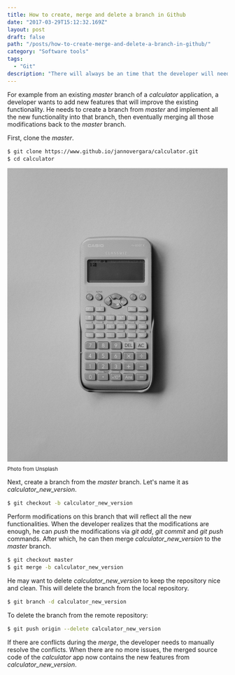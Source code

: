 ```yaml
---
title: How to create, merge and delete a branch in Github
date: "2017-03-29T15:12:32.169Z"
layout: post
draft: false
path: "/posts/how-to-create-merge-and-delete-a-branch-in-github/"
category: "Software tools"
tags:
  - "Git"
description: "There will always be an time that the developer will need to create a different version of an application either with additional features or with a test functionality. Creating a branch from the master branch will help organize the development process."
---
```

For example from an existing _master_ branch of a _calculator_ application, a developer wants to add new features that will improve the existing functionality. He needs to create a branch from _master_ and implement all the new functionality into that branch, then eventually merging all those modifications back to the _master_ branch.

First, clone the _master_.
```sh
$ git clone https://www.github.io/jannovergara/calculator.git
$ cd calculator
```

![Git branch](./1.jpg "Calculator")<sub>Photo from Unsplash</sub>

Next, create a branch from the _master_ branch. Let's name it as *calculator\_new_version*.
```sh
$ git checkout -b calculator_new_version
```
Perform modifications on this branch that will reflect all the new functionalities. When the developer realizes that the modifications are enough, he can _push_ the modifications via _git add_, _git commit_ and _git push_ commands. After which, he can then merge *calculator\_new_version* to the _master_ branch.
```sh
$ git checkout master
$ git merge -b calculator_new_version
```
He may want to delete *calculator\_new_version* to keep the repository nice and clean. This will delete the branch from the local repository.
```sh
$ git branch -d calculator_new_version
```
To delete the branch from the remote repository:
```sh
$ git push origin --delete calculator_new_version
```
If there are conflicts during the _merge_, the developer needs to manually resolve the conflicts. When there are no more issues, the merged source code of the _calculator_ app now contains the new features from *calculator\_new_version*.